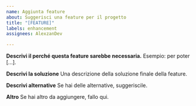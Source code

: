 ```yaml
---
name: Aggiunta feature
about: Suggerisci una feature per il progetto
title: "[FEATURE]"
labels: enhancement
assignees: AlexzanDev

---
```


**Descrivi il perché questa feature sarebbe necessaria.**
Esempio: per poter [...].

**Descrivi la soluzione**
Una descrizione della soluzione finale della feature.

**Descrivi alternative**
Se hai delle alternative, suggeriscile.

**Altro**
Se hai altro da aggiungere, fallo qui.
